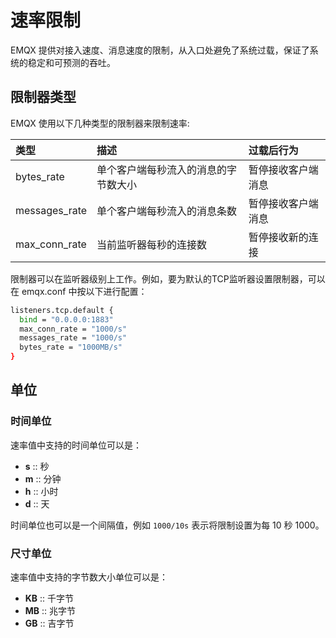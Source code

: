# 速率限制

EMQX 提供对接入速度、消息速度的限制，从入口处避免了系统过载，保证了系统的稳定和可预测的吞吐。

## 限制器类型

EMQX 使用以下几种类型的限制器来限制速率:

| 类型             | 描述                        | 过载后行为            |
| :-------------- | :------------------------- | :----------------- |
| bytes_rate      | 单个客户端每秒流入的消息的字节数大小       | 暂停接收客户端消息     |
| messages_rate   | 单个客户端每秒流入的消息条数             | 暂停接收客户端消息     |
| max_conn_rate   | 当前监听器每秒的连接数                  | 暂停接收新的连接       |


限制器可以在监听器级别上工作。例如，要为默认的TCP监听器设置限制器，可以在 emqx.conf 中按以下进行配置：


```bash
listeners.tcp.default {
  bind = "0.0.0.0:1883"
  max_conn_rate = "1000/s"
  messages_rate = "1000/s"
  bytes_rate = "1000MB/s"
}
```

## 单位

### 时间单位

速率值中支持的时间单位可以是：

- **s** :: 秒
- **m** :: 分钟
- **h** :: 小时
- **d** :: 天

时间单位也可以是一个间隔值，例如 `1000/10s` 表示将限制设置为每 10 秒 1000。

### 尺寸单位

速率值中支持的字节数大小单位可以是：

- **KB** :: 千字节
- **MB** :: 兆字节
- **GB** :: 吉字节
